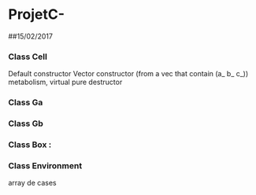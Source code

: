 # ProjetC-
##15/02/2017

###  Class Cell
Default constructor
Vector constructor (from a vec that contain (a_ b_ c_))
metabolism, virtual pure
destructor

### Class Ga
### Class Gb
### Class Box :





### Class Environment 
array de cases

